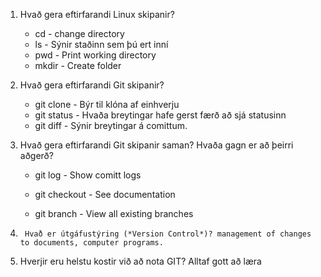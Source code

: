 1. Hvað gera eftirfarandi Linux skipanir?
	* cd - change directory
	* ls -  Sýnir staðinn sem þú ert inní
	* pwd - Print working directory
	* mkdir - Create folder

2. Hvað gera eftirfarandi Git skipanir?
	* git clone - Býr til klóna af einhverju
	* git status - Hvaða breytingar hafe gerst færð að sjá statusinn
	* git diff - Sýnir breytingar á comittum.

3. Hvað gera eftirfarandi Git skipanir saman? Hvaða gagn er að þeirri aðgerð?

    * git log - Show comitt logs

    * git checkout - See documentation

    * git branch - View all existing branches

4.      Hvað er útgáfustýring (*Version Control*)? management of changes to documents, computer programs.

5.  Hverjir eru helstu kostir við að nota GIT? Alltaf gott að læra
